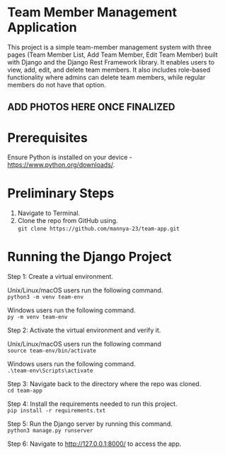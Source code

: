 # Team Member Management Application

This project is a simple team-member management system with three pages (Team Member List, Add Team Member, Edit Team Member) built with Django and the Django Rest
Framework library. It enables users to view, add, edit, and delete team members. It also includes role-based functionality where admins can delete team members, while regular members do not have that option.

## ADD PHOTOS HERE ONCE FINALIZED

# Prerequisites
Ensure Python is installed on your device - https://www.python.org/downloads/.

# Preliminary Steps
1. Navigate to Terminal.
2. Clone the repo from GitHub using. <br />
```git clone https://github.com/mannya-23/team-app.git```

# Running the Django Project
Step 1: Create a virtual environment.

Unix/Linux/macOS users run the following command.<br />
```python3 -m venv team-env``` <br />

Windows users run the following command.<br />
```py -m venv team-env```

Step 2: Activate the virtual environment and verify it.

Unix/Linux/macOS users run the following command<br />
```source team-env/bin/activate```

Windows users run the following command.<br />
```.\team-env\Scripts\activate```

Step 3: Navigate back to the directory where the repo was cloned.<br />
```cd team-app```

Step 4: Install the requirements needed to run this project.<br />
```pip install -r requirements.txt```

Step 5: Run the Django server by running this command.<br />
```python3 manage.py runserver```

Step 6: Navigate to http://127.0.0.1:8000/ to access the app.



